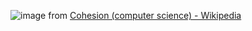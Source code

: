 
![image](https://gyazo.com/7f5f2e61f32b70922a47589ef87e9f48/thumb/1000)
from [Cohesion (computer science) - Wikipedia](https://en.wikipedia.org/wiki/Cohesion_(computer_science))

